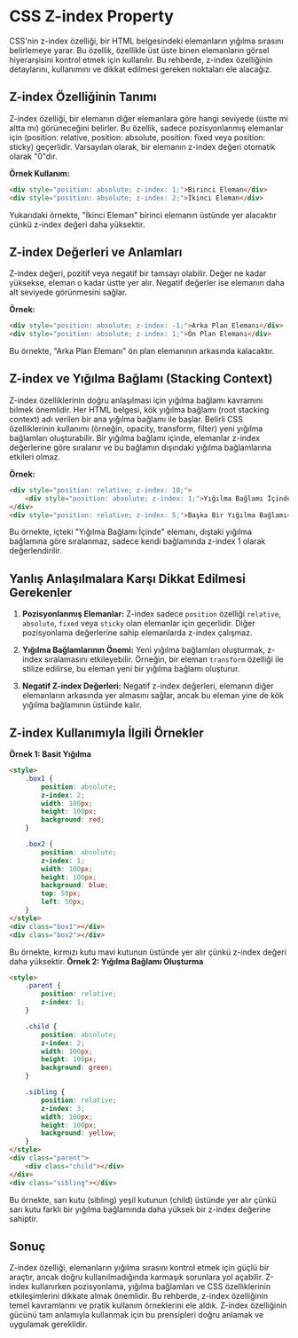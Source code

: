 # CSS Z-index Property

CSS'nin z-index özelliği, bir HTML belgesindeki elemanların yığılma sırasını belirlemeye yarar. Bu özellik, özellikle üst üste binen elemanların görsel hiyerarşisini kontrol etmek için kullanılır. Bu rehberde, z-index özelliğinin detaylarını, kullanımını ve dikkat edilmesi gereken noktaları ele alacağız.

## Z-index Özelliğinin Tanımı

Z-index özelliği, bir elemanın diğer elemanlara göre hangi seviyede (üstte mi altta mı) görüneceğini belirler. Bu özellik, sadece pozisyonlanmış elemanlar için (position: relative, position: absolute, position: fixed veya position: sticky) geçerlidir. Varsayılan olarak, bir elemanın z-index değeri otomatik olarak "0"dır.

 **Örnek Kullanım:** 

```html
<div style="position: absolute; z-index: 1;">Birinci Eleman</div>
<div style="position: absolute; z-index: 2;">İkinci Eleman</div>
```

Yukarıdaki örnekte, "İkinci Eleman" birinci elemanın üstünde yer alacaktır çünkü z-index değeri daha yüksektir.

## Z-index Değerleri ve Anlamları

Z-index değeri, pozitif veya negatif bir tamsayı olabilir. Değer ne kadar yüksekse, eleman o kadar üstte yer alır. Negatif değerler ise elemanın daha alt seviyede görünmesini sağlar.

 **Örnek:** 

```html
<div style="position: absolute; z-index: -1;">Arka Plan Elemanı</div>
<div style="position: absolute; z-index: 1;">Ön Plan Elemanı</div>
```

Bu örnekte, "Arka Plan Elemanı" ön plan elemanının arkasında kalacaktır.

## Z-index ve Yığılma Bağlamı (Stacking Context)

Z-index özelliklerinin doğru anlaşılması için yığılma bağlamı kavramını bilmek önemlidir. Her HTML belgesi, kök yığılma bağlamı (root stacking context) adı verilen bir ana yığılma bağlamı ile başlar. Belirli CSS özelliklerinin kullanımı (örneğin, opacity, transform, filter) yeni yığılma bağlamları oluşturabilir. Bir yığılma bağlamı içinde, elemanlar z-index değerlerine göre sıralanır ve bu bağlamın dışındaki yığılma bağlamlarına etkileri olmaz.

 **Örnek:** 

```html
<div style="position: relative; z-index: 10;">
    <div style="position: absolute; z-index: 1;">Yığılma Bağlamı İçinde</div>
</div>
<div style="position: relative; z-index: 5;">Başka Bir Yığılma Bağlamı</div>
```

Bu örnekte, içteki "Yığılma Bağlamı İçinde" elemanı, dıştaki yığılma bağlamına göre sıralanmaz, sadece kendi bağlamında z-index 1 olarak değerlendirilir.

## Yanlış Anlaşılmalara Karşı Dikkat Edilmesi Gerekenler

1. **Pozisyonlanmış Elemanlar:** Z-index sadece `position` özelliği `relative`,  `absolute`,  `fixed` veya `sticky` olan elemanlar için geçerlidir. Diğer pozisyonlama değerlerine sahip elemanlarda z-index çalışmaz.
   
2. **Yığılma Bağlamlarının Önemi:** Yeni yığılma bağlamları oluşturmak, z-index sıralamasını etkileyebilir. Örneğin, bir eleman `transform` özelliği ile stilize edilirse, bu eleman yeni bir yığılma bağlamı oluşturur.

3. **Negatif Z-index Değerleri:** Negatif z-index değerleri, elemanın diğer elemanların arkasında yer almasını sağlar, ancak bu eleman yine de kök yığılma bağlamının üstünde kalır.

## Z-index Kullanımıyla İlgili Örnekler

 **Örnek 1: Basit Yığılma** 

```html
<style>
    .box1 {
        position: absolute;
        z-index: 2;
        width: 100px;
        height: 100px;
        background: red;
    }

    .box2 {
        position: absolute;
        z-index: 1;
        width: 100px;
        height: 100px;
        background: blue;
        top: 50px;
        left: 50px;
    }
</style>
<div class="box1"></div>
<div class="box2"></div>
```
Bu örnekte, kırmızı kutu mavi kutunun üstünde yer alır çünkü z-index değeri daha yüksektir.
**Örnek 2: Yığılma Bağlamı Oluşturma** 

```html
<style>
    .parent {
        position: relative;
        z-index: 1;
    }

    .child {
        position: absolute;
        z-index: 2;
        width: 100px;
        height: 100px;
        background: green;
    }

    .sibling {
        position: relative;
        z-index: 3;
        width: 100px;
        height: 100px;
        background: yellow;
    }
</style>
<div class="parent">
    <div class="child"></div>
</div>
<div class="sibling"></div>
```
Bu örnekte, sarı kutu (sibling) yeşil kutunun (child) üstünde yer alır çünkü sarı kutu farklı bir yığılma bağlamında daha yüksek bir z-index değerine sahiptir.
## Sonuç

Z-index özelliği, elemanların yığılma sırasını kontrol etmek için güçlü bir araçtır, ancak doğru kullanılmadığında karmaşık sorunlara yol açabilir. Z-index kullanırken pozisyonlama, yığılma bağlamları ve CSS özelliklerinin etkileşimlerini dikkate almak önemlidir. Bu rehberde, z-index özelliğinin temel kavramlarını ve pratik kullanım örneklerini ele aldık. Z-index özelliğinin gücünü tam anlamıyla kullanmak için bu prensipleri doğru anlamak ve uygulamak gereklidir.
